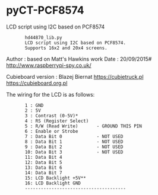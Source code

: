 # pyCT-PCF8574
LCD script using I2C based on PCF8574

           hd44870_lib.py
           LCD script using I2C based on PCF8574.
           Supports 16x2 and 20x4 screens.

Author : based on Matt's Hawkins work
Date   : 20/09/2015#
http://www.raspberrypi-spy.co.uk/

 Cubieboard version : Blazej Biernat
 https://cubietruck.pl
 https://cubieboard.org.pl

The wiring for the LCD is as follows:

           1 : GND
           2 : 5V
           3 : Contrast (0-5V)*
           4 : RS (Register Select)
           5 : R/W (Read Write)       - GROUND THIS PIN
           6 : Enable or Strobe
           7 : Data Bit 0             - NOT USED
           8 : Data Bit 1             - NOT USED
           9 : Data Bit 2             - NOT USED
           10: Data Bit 3             - NOT USED
           11: Data Bit 4
           12: Data Bit 5
           13: Data Bit 6
           14: Data Bit 7
           15: LCD Backlight +5V**
           16: LCD Backlight GND
           --------------------------------------
